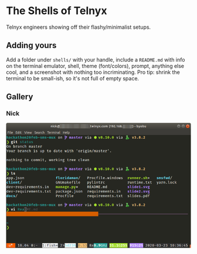 # The Shells of Telnyx

Telnyx engineers showing off their flashy/minimalist setups.

## Adding yours

Add a folder under `shells/` with your handle, include a `README.md` with info on the terminal emulator, shell, theme (font/colors), prompt, anything else cool, and a screenshot with nothing too incriminating. Pro tip: shrink the terminal to be small-ish, so it's not full of empty space.

## Gallery

### Nick

[![Screenshot](./shells/nick/screenshot.png)](./shells/nick/README.md)